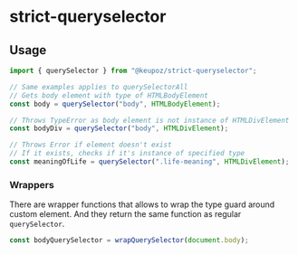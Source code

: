 # strict-queryselector

## Usage
```typescript
import { querySelector } from "@keupoz/strict-queryselector";

// Same examples applies to querySelectorAll
// Gets body element with type of HTMLBodyElement
const body = querySelector("body", HTMLBodyElement);

// Throws TypeError as body element is not instance of HTMLDivElement
const bodyDiv = querySelector("body", HTMLDivElement);

// Throws Error if element doesn't exist
// If it exists, checks if it's instance of specified type
const meaningOfLife = querySelector(".life-meaning", HTMLDivElement);
```

### Wrappers
There are wrapper functions that allows to wrap the type guard around custom element. And they return the same function as regular `querySelector`.
```typescript
const bodyQuerySelector = wrapQuerySelector(document.body);
```
